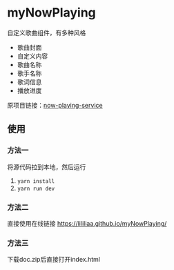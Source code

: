 # myNowPlaying

自定义歌曲组件，有多种风格

- 歌曲封面
- 自定义内容
- 歌曲名称
- 歌手名称
- 歌词信息
- 播放进度

原项目链接：[now-playing-service](https://github.com/Widdit/now-playing-service.git)

## 使用

### 方法一

将源代码拉到本地，然后运行

1. `yarn install`
2. `yarn run dev`

### 方法二

直接使用在线链接 <https://lililiaa.github.io/myNowPlaying/>

### 方法三

下载doc.zip后直接打开index.html